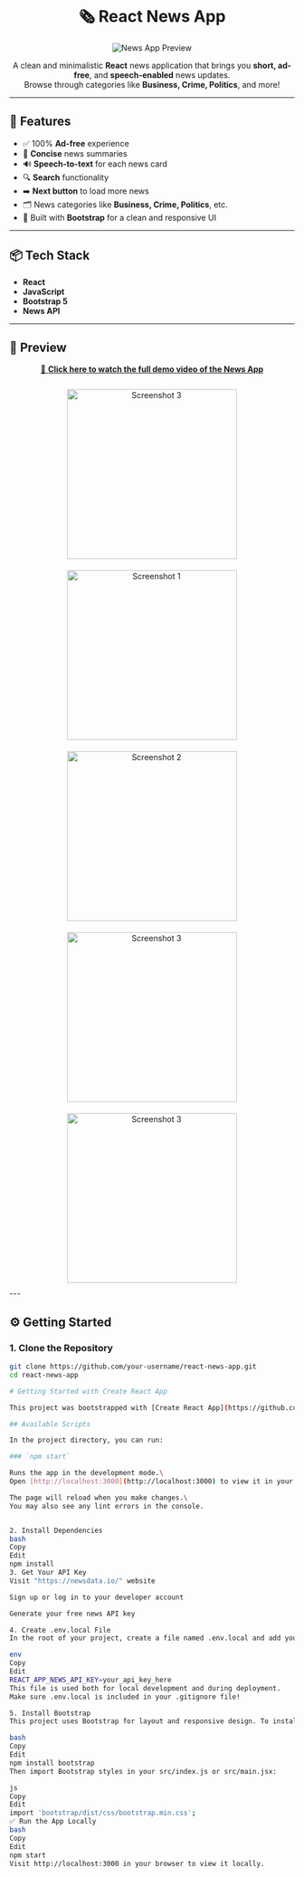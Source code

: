 <h1 align="center">🗞️ React News App</h1>

<div align="center">
  <img src="https://media2.giphy.com/media/v1.Y2lkPTc5MGI3NjExMGk1cGkyOGRiZnF5M3FsbDllNGdwd3Q3MnZrenZ1YnVlcDZlMHJ2OCZlcD12MV9pbnRlcm5hbF9naWZfYnlfaWQmY3Q9Zw/PgvKZG71Y4lDAKlOhY/giphy.gif" alt="News App Preview" />
</div>

<p align="center">
  A clean and minimalistic <strong>React</strong> news application that brings you <strong>short, ad-free</strong>, and <strong>speech-enabled</strong> news updates.<br/>
  Browse through categories like <strong>Business, Crime, Politics</strong>, and more!
</p>

---

## 🚀 Features

- ✅ 100% **Ad-free** experience  
- 📝 **Concise** news summaries  
- 🔊 **Speech-to-text** for each news card  
- 🔍 **Search** functionality  
- ➡️ **Next button** to load more news  
- 🗂️ News categories like **Business, Crime, Politics**, etc.  
- 🎨 Built with **Bootstrap** for a clean and responsive UI

---

## 📦 Tech Stack

- **React**
- **JavaScript**
- **Bootstrap 5**
- **News API**

---

## 📸 Preview

<div align="center">
  <a href="https://drive.google.com/file/d/1kGpMdJNcRB3I9VuImLfiKo3ajLv4Irq8/view?usp=sharing" target="_blank">
    🎥 <strong>Click here to watch the full demo video of the News App</strong>
  </a>
</div>

<br/>

<div align="center">
  <img src="https://imgur.com/0Q8fy1O" alt="Screenshot 3" width="300" style="margin: 10px;" />
  <img src="https://imgur.com/9UcjINa" alt="Screenshot 1" width="300" style="margin: 10px;" />
  <img src="https://imgur.com/SHnSKUY" alt="Screenshot 2" width="300" style="margin: 10px;" />
  <img src="https://imgur.com/bdZuCjG" alt="Screenshot 3" width="300" style="margin: 10px;" />
  <img src="https://imgur.com/etaIWPs" alt="Screenshot 3" width="300" style="margin: 10px;" />
  
</div>
---

## ⚙️ Getting Started

### 1. Clone the Repository

```bash
git clone https://github.com/your-username/react-news-app.git
cd react-news-app

# Getting Started with Create React App

This project was bootstrapped with [Create React App](https://github.com/facebook/create-react-app).

## Available Scripts

In the project directory, you can run:

### `npm start`

Runs the app in the development mode.\
Open [http://localhost:3000](http://localhost:3000) to view it in your browser.

The page will reload when you make changes.\
You may also see any lint errors in the console.


2. Install Dependencies
bash
Copy
Edit
npm install
3. Get Your API Key
Visit "https://newsdata.io/" website 

Sign up or log in to your developer account

Generate your free news API key

4. Create .env.local File
In the root of your project, create a file named .env.local and add your API key like this:

env
Copy
Edit
REACT_APP_NEWS_API_KEY=your_api_key_here
This file is used both for local development and during deployment.
Make sure .env.local is included in your .gitignore file!

5. Install Bootstrap
This project uses Bootstrap for layout and responsive design. To install it:

bash
Copy
Edit
npm install bootstrap
Then import Bootstrap styles in your src/index.js or src/main.jsx:

js
Copy
Edit
import 'bootstrap/dist/css/bootstrap.min.css';
✅ Run the App Locally
bash
Copy
Edit
npm start
Visit http://localhost:3000 in your browser to view it locally.


